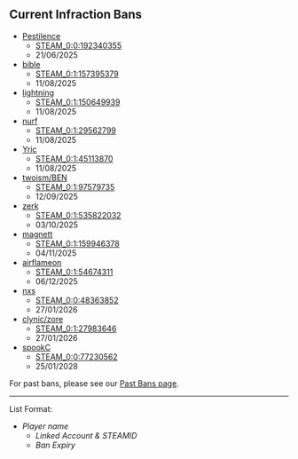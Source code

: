 ## Current Infraction Bans

+ [Pestilence](https://ozfortress.com/users/3318)
  + [STEAM_0:0:192340355](http://steamcommunity.com/profiles/76561198344946438)
  + 21/06/2025
+ [bible](https://ozfortress.com/users/1942)
  + [STEAM_0:1:157395379](http://steamcommunity.com/profiles/76561198275056487)
  + 11/08/2025
+ [lightning](https://ozfortress.com/users/1927)
  + [STEAM_0:1:150649939](http://steamcommunity.com/profiles/76561198261565607)
  + 11/08/2025
+ [nurf](https://ozfortress.com/users/2393)
  + [STEAM_0:1:29562799](http://steamcommunity.com/profiles/76561198019391327)
  + 11/08/2025
+ [Yric](https://ozfortress.com/users/2261)
  + [STEAM_0:1:45113870](http://steamcommunity.com/profiles/76561198050493469)
  + 11/08/2025
+ [twoism/BEN](https://ozfortress.com/users/3886)
  + [STEAM_0:1:97579735](http://steamcommunity.com/profiles/76561198155425199)
  + 12/09/2025
+ [zerk](https://ozfortress.com/users/2528)
  + [STEAM_0:1:535822032](http://steamcommunity.com/profiles/76561199031909793)
  + 03/10/2025
+ [magnett](https://ozfortress.com/users/2094)
  + [STEAM_0:1:159946378](http://steamcommunity.com/profiles/76561198280158485)
  + 04/11/2025
+ [airflameon](https://ozfortress.com/users/16)
  + [STEAM_0:1:54674311](http://steamcommunity.com/profiles/76561198069614351)
  + 06/12/2025
+ [nxs](https://ozfortress.com/users/243)
  + [STEAM_0:0:48363852](http://steamcommunity.com/profiles/76561198056993432)
  + 27/01/2026
+ [clynic/zore](https://ozfortress.com/users/3600)
  + [STEAM_0:1:27983646](http://steamcommunity.com/profiles/76561198016233021)
  + 27/01/2026
+ [spookC](https://ozfortress.com/users/1197)
  + [STEAM_0:0:77230562](http://steamcommunity.com/profiles/76561198114726852)
  + 25/01/2028

For past bans, please see our [Past Bans page](/info/past_bans/).

--- 

List Format:

+ *Player name*
    + *Linked Account & STEAMID*
    + *Ban Expiry*